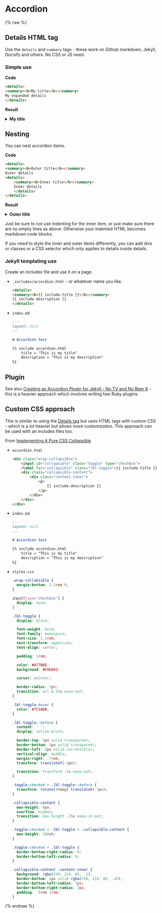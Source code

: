 # Accordion

{% raw %}

## Details HTML tag

Use the `details` and `summary` tags - these work on Github markdown, Jekyll, Docsify and others. No CSS or JS need.


### Simple use


**Code**

```html
<details>
<summary><b>My title</b></summary>
My expanded details
</details>
```

**Result**

<details>
<summary><b>My title</b></summary>
My expanded details
</details>


## Nesting

You can nest accordion items.

**Code**

```html
<details>
<summary><b>Outer title</b></summary>
Outer details
<details>
    <summary><b>Inner title</b></summary>
    Inner details
    </details>
</details>
```

**Result**

<details>
<summary><b>Outer title</b></summary>
Outer details
    <details>
    <summary><b>Inner title</b></summary>
    Inner details
    </details>
</details>

Just be sure to not use indenting for the inner item, or just make sure there are no empty lines as above. Otherwise your indented HTML becomes markdown code blocks.

If you need to style the inner and outer items differently, you can add divs or classes or a CSS selector which only applies to details inside details.


### Jekyll templating use

Create an includes file and use it on a page.

- `_includes/accordion.html` - or whatever name you like.
    ```html
    <details>
    <summary><b>{{ include.title }}</b></summary>
    {{ include.description }}
    </details>
    ```
- `index.md`
    ```markdown
    ---
    layout: null
    ---

    # Accordion test

    {% include accordion.html
        title = "This is my title"
        description = "This is my description"
    %}
    ```
    

## Plugin

See also [Creating an Accordion Plugin for Jekyll - No TV and No Beer 6](http://mikelui.io/2018/07/22/jekyll-nested-blocks.html) - this is a heavier approach which involves writing two Ruby plugins.


## Custom CSS approach

This is similar to using the [Details tag](#details-tag) but uses HTML tags with custom CSS - which is a lot heavier but allows more customization. This approach can be used with an includes files too.

From [Implementing A Pure CSS Collapsible](https://alligator.io/css/collapsible/)


- `accordion.html`
    ```html
    <div class="wrap-collapsible">
        <input id="collapsible" class="toggle" type="checkbox">
        <label for="collapsible" class="lbl-toggle">{{ include.title }}</label>
        <div class="collapsible-content">
            <div class="content-inner">
                <p>
                    {{ include.description }}
                </p>
            </div>
        </div>
    </div>
    ```
- `index.md`
    ```markdown
    ---
    layout: null
    ---

    # Accordion test

    {% include accordion.html
        title = "This is my title"
        description = "This is my description"
    %}
    ```
- `styles.css`
    ```css
    .wrap-collabsible {
      margin-bottom: 1.2rem 0;
    }

    input[type='checkbox'] {
      display: none;
    }

    .lbl-toggle {
      display: block;

      font-weight: bold;
      font-family: monospace;
      font-size: 1.2rem;
      text-transform: uppercase;
      text-align: center;

      padding: 1rem;

      color: #A77B0E;
      background: #FAE042;

      cursor: pointer;

      border-radius: 7px;
      transition: all 0.25s ease-out;
    }

    .lbl-toggle:hover {
      color: #7C5A0B;
    }

    .lbl-toggle::before {
      content: ' ';
      display: inline-block;

      border-top: 5px solid transparent;
      border-bottom: 5px solid transparent;
      border-left: 5px solid currentColor;
      vertical-align: middle;
      margin-right: .7rem;
      transform: translateY(-2px);

      transition: transform .2s ease-out;
    }

    .toggle:checked + .lbl-toggle::before {
      transform: rotate(90deg) translateX(-3px);
    }

    .collapsible-content {
      max-height: 0px;
      overflow: hidden;
      transition: max-height .25s ease-in-out;
    }

    .toggle:checked + .lbl-toggle + .collapsible-content {
      max-height: 100vh;
    }

    .toggle:checked + .lbl-toggle {
      border-bottom-right-radius: 0;
      border-bottom-left-radius: 0;
    }

    .collapsible-content .content-inner {
      background: rgba(250, 224, 66, .2);
      border-bottom: 1px solid rgba(250, 224, 66, .45);
      border-bottom-left-radius: 7px;
      border-bottom-right-radius: 7px;
      padding: .5rem 1rem;
    }
    ```

{% endraw %}
